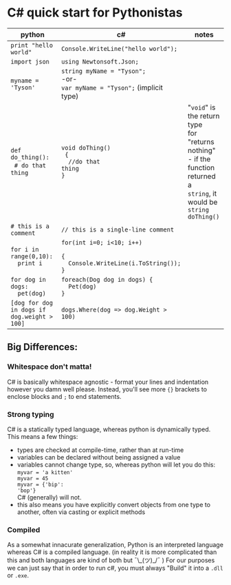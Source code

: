 # C# quick start for Pythonistas #
python                 | c#                   | notes
-----------------------|----------------------|----- 
`print "hello world"`  | `Console.WriteLine("hello world");` 
`import json`          | `using Newtonsoft.Json;`
`myname = 'Tyson'`     | `string myName = "Tyson";` <br>-or-<br> `var myName = "Tyson";` (implicit type)
`def do_thing(): `<br>&nbsp;&nbsp;`# do that thing`| <code>void doThing()</code><br><code> { <br>&nbsp;&nbsp;//do that thing<br>}</code> | "`void`" is the return type <br>for "returns nothing" <br>- if the function returned a <br>`string`, it would be <br><code>string doThing()</code>
`# this is a comment` | `// this is a single-line comment`
<code>for i in range(0,10):<br>&nbsp;&nbsp;print i</code> | <code>for(int i=0; i<10; i++) <br>{<br>&nbsp;&nbsp;Console.WriteLine(i.ToString());<br>}</code>
<code>for dog in dogs:<br>&nbsp;&nbsp;pet(dog)</code> | <code>foreach(Dog dog in dogs) {<br>&nbsp;&nbsp;Pet(dog)<br>}</code>
`[dog for dog in dogs if dog.weight > 100]` | `dogs.Where(dog => dog.Weight > 100)`

## Big Differences: ##
### Whitespace don't matta! ###
C# is basically whitespace agnostic - format your lines and indentation however you damn well please. Instead, you'll see more `{}` brackets to enclose blocks and `;` to end statements. 

### Strong typing ###
C# is a statically typed language, whereas python is dynamically typed. This means a few things:
* types are checked at compile-time, rather than at run-time
* variables can be declared without being assigned a value
* variables cannot change type, so, whereas python will let you do this:
<br><code>myvar = 'a kitten' <br>myvar = 45<br>myvar = {'bip': 'bop'} </code><br>C# (generally) will not. 
* this also means you have explicitly convert objects from one type to another, often via casting or explicit methods 
### Compiled ###
As a somewhat innacurate generalization, Python is an interpreted language whereas C# is a compiled language. (in reality it is more complicated than this and both languages are kind of both but ¯\\\_(ツ)_/¯ ) For our purposes we can just say that in order to run c#, you must always "Build" it into a `.dll` or `.exe`. 